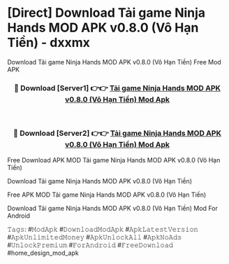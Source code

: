 # [Direct] Download Tải game Ninja Hands MOD APK v0.8.0 (Vô Hạn Tiền) - dxxmx
Download Tải game Ninja Hands MOD APK v0.8.0 (Vô Hạn Tiền) Free Mod APK

<div align="center">
<h3>🔴 Download [Server1] 👉👉 <a href="https://apk-comot.site?title=Tải_game_Ninja_Hands_MOD_APK_v0.8.0_(Vô_Hạn_Tiền)">Tải game Ninja Hands MOD APK v0.8.0 (Vô Hạn Tiền) Mod Apk</a></h3><br>

<h3>🔴 Download [Server2] 👉👉 <a href="https://apk-comot.site?title=Tải_game_Ninja_Hands_MOD_APK_v0.8.0_(Vô_Hạn_Tiền)">Tải game Ninja Hands MOD APK v0.8.0 (Vô Hạn Tiền) Mod Apk</a></h3>
</div>


Free Download APK MOD Tải game Ninja Hands MOD APK v0.8.0 (Vô Hạn Tiền)

Download Tải game Ninja Hands MOD APK v0.8.0 (Vô Hạn Tiền) 

Free APK MOD Tải game Ninja Hands MOD APK v0.8.0 (Vô Hạn Tiền) 

Download Tải game Ninja Hands MOD APK v0.8.0 (Vô Hạn Tiền) Mod For Android

𝚃𝚊𝚐𝚜: #𝙼𝚘𝚍𝙰𝚙𝚔 #𝙳𝚘𝚠𝚗𝚕𝚘𝚊𝚍𝙼𝚘𝚍𝙰𝚙𝚔 #𝙰𝚙𝚔𝙻𝚊𝚝𝚎𝚜𝚝𝚅𝚎𝚛𝚜𝚒𝚘𝚗 #𝙰𝚙𝚔𝚄𝚗𝚕𝚒𝚖𝚒𝚝𝚎𝚍𝙼𝚘𝚗𝚎𝚢 #𝙰𝚙𝚔𝚄𝚗𝚕𝚘𝚌𝚔𝙰𝚕𝚕 #𝙰𝚙𝚔𝙽𝚘𝙰𝚍𝚜 #𝚄𝚗𝚕𝚘𝚌𝚔𝙿𝚛𝚎𝚖𝚒𝚞𝚖 #𝙵𝚘𝚛𝙰𝚗𝚍𝚛𝚘𝚒𝚍 #𝙵𝚛𝚎𝚎𝙳𝚘𝚠𝚗𝚕𝚘𝚊𝚍 #home_design_mod_apk